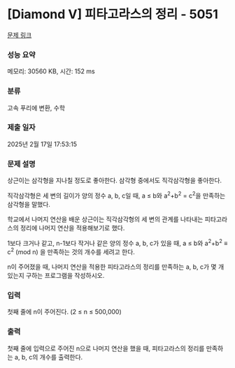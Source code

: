 # [Diamond V] 피타고라스의 정리 - 5051 

[문제 링크](https://www.acmicpc.net/problem/5051) 

### 성능 요약

메모리: 30560 KB, 시간: 152 ms

### 분류

고속 푸리에 변환, 수학

### 제출 일자

2025년 2월 17일 17:53:15

### 문제 설명

<p>상근이는 삼각형을 지나칠 정도로 좋아한다. 삼각형 중에서도 직각삼각형을 좋아한다.</p>

<p>직각삼각형은 세 변의 길이가 양의 정수 a, b, c일 때, a ≤ b와 a<sup>2</sup>+b<sup>2</sup> = c<sup>2</sup>을 만족하는 삼각형을 말했다.</p>

<p>학교에서 나머지 연산을 배운 상근이는 직각삼각형의 세 변의 관계를 나타내는 피타고라스의 정리에 나머지 연산을 적용해보기로 했다.</p>

<p>1보다 크거나 같고, n-1보다 작거나 같은 양의 정수 a, b, c가 있을 때, a ≤ b와 a<sup>2</sup>+b<sup>2</sup> ≡ c<sup>2</sup> (mod n) 을 만족하는 것의 개수를 세려고 한다.</p>

<p>n이 주어졌을 때, 나머지 연산을 적용한 피타고라스의 정리를 만족하는 a, b, c가 몇 개 있는지 구하는 프로그램을 작성하시오. </p>

### 입력 

 <p>첫째 줄에 n이 주어진다. (2 ≤ n ≤ 500,000)</p>

### 출력 

 <p>첫째 줄에 입력으로 주어진 n으로 나머지 연산을 했을 때, 피타고라스의 정리를 만족하는 a, b, c의 개수를 출력한다.</p>

